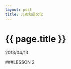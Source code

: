 ```yaml
---
layout: post
title: 元素和语义化
---
```


{{ page.title }}
================

<p class="meta">2013/04/13</p>

###LESSON 2